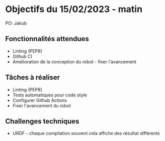 # Objectifs du 15/02/2023 - matin

PO: Jakub


## Fonctionnalités attendues

- Linting (PEP8)
- Github CI
- Amélioration de la conception du robot - fixer l'avancement

## Tâches à réaliser

- Linting (PEP8)
- Tests automatiques pour code style
- Configurer Github Actions
- Fixer l'avancement du robot

## Challenges techniques

- URDF - chaque compilation souvent cela affiche des résultat différents

